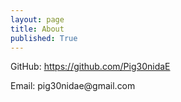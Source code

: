 ```yaml
---
layout: page
title: About
published: True
---
```


<p>
GitHub: <a href="https://github.com/Pig30nidaE">https://github.com/Pig30nidaE</a>
</p>
<p>
Email: pig30nidae@gmail.com
</p>